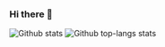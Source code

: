 ### Hi there 👋

<!--
**Wongboo/Wongboo** is a ✨ _special_ ✨ repository because its `README.md` (this file) appears on your GitHub profile.

Here are some ideas to get you started:

- 🔭 I’m currently working on ...
- 🌱 I’m currently learning ...
- 👯 I’m looking to collaborate on ...
- 🤔 I’m looking for help with ...
- 💬 Ask me about ...
- 📫 How to reach me: ...
- 😄 Pronouns: ...
- ⚡ Fun fact: ...
-->
![Github stats](https://github-readme-stats.vercel.app/api?username=Wongboo&show_icons=true)
![Github top-langs stats](https://github-readme-stats.vercel.app/api/top-langs/?username=Wongboo&layout=compact&hide=html)
